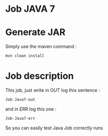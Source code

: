Job JAVA 7
====

Generate JAR
===

Simply use the maven command : 

`
  mvn clean install
`


Job description
===

This job, just write in OUT log this sentence : 

`
Job-Java7-out
`

and in ERR log this one : 

`
Job-Java7-err
`

So you can easily test Java Job correctly runs